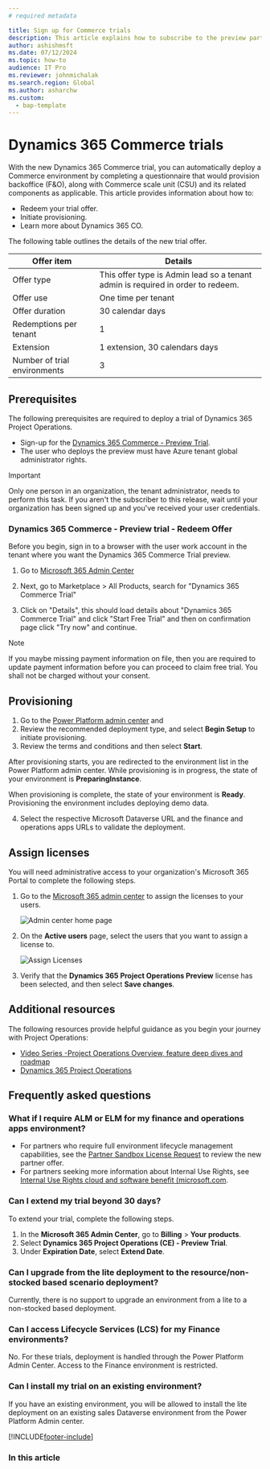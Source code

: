 ```yaml
---
# required metadata

title: Sign up for Commerce trials
description: This article explains how to subscribe to the preview partner offer and deploy a Dynamics 365 Commerce environment.
author: ashishmsft
ms.date: 07/12/2024
ms.topic: how-to
audience: IT Pro
ms.reviewer: johnmichalak
ms.search.region: Global
ms.author: asharchw
ms.custom: 
  - bap-template
---
```


# Dynamics 365 Commerce trials 

With the new Dynamics 365 Commerce trial, you can automatically deploy a Commerce environment by completing a questionnaire that would provision backoffice (F&O), along with Commerce scale unit (CSU) and its related components as applicable. This article provides information about how to:

*   Redeem your trial offer.
*   Initiate provisioning.
*   Learn more about Dynamics 365 CO.

The following table outlines the details of the new trial offer.

| Offer item                   | Details                                                         |
|------------------------------|-----------------------------------------------------------------|
| Offer type                   | This offer type is Admin lead so a tenant admin is required in order to redeem. |
| Offer use                    | One time per tenant                                             |
| Offer duration               | 30 calendar days                                                |
| Redemptions per tenant       | 1                                                               |
| Extension                    | 1 extension, 30 calendars days                                  |
| Number of trial environments | 3                                                               |




## Prerequisites
The following prerequisites are required to deploy a trial of Dynamics 365 Project Operations.

- Sign-up for the [Dynamics 365 Commerce - Preview Trial](https://admin.microsoft.com/AdminPortal/home).
- The user who deploys the preview must have Azure tenant global administrator rights.

> [!IMPORTANT]
> Only one person in an organization, the tenant administrator, needs to perform this task. If you aren't the subscriber to this release, wait until your organization has been signed up and you've received your user credentials.

### Dynamics 365 Commerce - Preview trial  - Redeem Offer

Before you begin, sign in to a browser with the user work account in the tenant where you want the Dynamics 365 Commerce Trial preview.

1. Go to [Microsoft 365 Admin Center](https://admin.microsoft.com/AdminPortal/home) 

2. Next, go to Marketplace > All Products, search for "Dynamics 365 Commerce Trial"

3. Click on "Details", this should load details about "Dynamics 365 Commerce Trial" and click "Start Free Trial" and then on confirmation page click "Try now" and continue.

> [!Note]
> If you maybe missing payment information on file, then you are required to update payment information before you can proceed to claim free trial. You shall not be charged without your consent. 
     
   
## Provisioning

1.	Go to the [Power Platform admin center](https://admin.powerplatform.com/) and 
2.	Review the recommended deployment type, and select **Begin Setup** to initiate provisioning.
3.	Review the terms and conditions and then select **Start**.

   After provisioning starts, you are redirected to the environment list in the Power Platform admin center. While provisioning is in progress, the state of your environment is **PreparingInstance**.
 
  When provisioning is complete, the state of your environment is **Ready**. Provisioning the environment includes deploying demo data.
 
4.	Select the respective Microsoft Dataverse URL and the finance and operations apps URLs to validate the deployment.


## Assign licenses

You will need administrative access to your organization's Microsoft 365 Portal to complete the following steps.

1. Go to the [Microsoft 365 admin center](https://portal.office.com/) to assign the licenses to your users.

   ![Admin center home page](./media/14AdminPortal.png)

2. On the **Active users** page, select the users that you want to assign a license to.

   ![Assign Licenses](./media/15AssignLicenses.png)

3. Verify that the **Dynamics 365 Project Operations Preview**  license has been selected, and then select **Save changes**.

## Additional resources

The following resources provide helpful guidance as you begin your journey with Project Operations:

- [Video Series -Project Operations Overview, feature deep dives and roadmap](https://youtube.com/playlist?list=PLcakwueIHoT_LJ3Fr1tHnkPk5lioqE6uH)
- [Dynamics 365 Project Operations](/training/modules/examine-dynamics-365-project-operations/)


## Frequently asked questions

### What if I require ALM or ELM for my finance and operations apps environment?

- For partners who require full environment lifecycle management capabilities, see the [Partner Sandbox License Request](https://experience.dynamics.com/requestlicense) to review the new partner offer. 
- For partners seeking more information about Internal Use Rights, see [Internal Use Rights cloud and software benefit (microsoft.com](https://partner.microsoft.com/membership/internal-use-software).

### Can I extend my trial beyond 30 days?
To extend your trial, complete the following steps.

1. In the **Microsoft 365 Admin Center**, go to **Billing** > **Your products**.
2. Select **Dynamics 365 Project Operations (CE) - Preview Trial**.
3. Under **Expiration Date**, select **Extend Date**.

### Can I upgrade from the lite deployment to the resource/non-stocked based scenario deployment?
Currently, there is no support to upgrade an environment from a lite to a non-stocked based deployment.

### Can I access Lifecycle Services (LCS) for my Finance environments?  
No. For these trials, deployment is handled through the Power Platform Admin Center. Access to the Finance environment is restricted.

### Can I install my trial on an existing environment?
If you have an existing environment, you will be allowed to install the lite deployment on an existing sales Dataverse environment from the Power Platform Admin center.

[!INCLUDE[footer-include](../includes/footer-banner.md)]
### In this article
